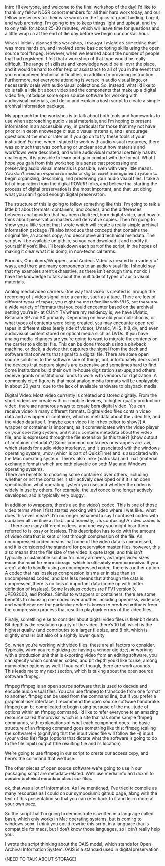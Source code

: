 
Intro
Hi everyone, and welcome to the final workshop of the day! I’d like to thank my fellow NDSR cohort members for all their hard work today, and our fellow presenters for their wise words on the topics of grant funding, bag-it, and web archiving. I’m going to try to keep things light and upbeat, and try to only talk for about 25-30 minutes, which will leave time for questions and a little wrap up at the end of the day before we begin our cocktail hour.

When I initially planned this workshop, I thought I might do something that was more hands on, and involved some basic scripting skills using the open source tool ffmpeg. However, when we learned about the number of people that had registered, I felt that a workshop of that type would be really difficult. The range of skillsets and knowledge would be all over the place, and it would be hard to offer help or assistance to all of you in the event that you encountered technical difficulties, in addition to providing instruction. Furthermore, not everyone attending is versed in audio visual lingo, or necessarily deals with audio visual collections. So, instead, what I’d like to do is talk a little bit about video and the components that make up a digital video file, introduce some open source software for working with audiovisual materials, and demo and explain a bash script to create a simple archival information package. 

My approach for the workshop is to talk about both tools and frameworks to use when approaching audio visual materials, and I’m hoping to present information in an accessible way, in particular for those that may not have prior or in depth knowledge of audio visual materials, and I encourage questions at the end or later on if you go on to try these tools at your institution! For me, when I started to work with audio visual resources, there was so much that was confusing or unclear about how materials and workflows were described, and while audiovisual material certainly has its challenges, it is possible to learn and gain comfort with the format. What I hope you gain from this workshop is a sense that processing and preserving audio visual materials is possible, even with very little means. You don’t need an expensive media or digital asset management system to begin organizing, describing, and preserving your audio visual files. I take a lot of inspiration from the digital POWRR folks, and believe that starting the process of digital preservation is the most important, and that just doing what you can if good enough digital preservation. 

The structure of this is going to follow something like this: I’m going to talk a little bit about formats, containers, and codecs, and the differences between analog video that has been digitized, born digital video, and how to think about preservation masters and derivative copies. Then I’m going to show you a little script that I wrote which will create a really simple archival information package (i’ll also introduce that concept) that contains the original file, an access copy, and descriptive and technical metadata. The script will be available on github, so you can download it and modify it yourself if you’d like. I’ll break down each part of the script, in the hopes of making it clear what it is doing, in non-technical terms. 

Formats, Containers/Wrappers, and Codecs
Video is created in a variety of ways, and there are many components to an audio visual file. I should say that my examples aren’t exhaustive, as there isn’t enough time, nor do I have the knowledge to talk about the multitude of types of audio visual materials.

Analog media/video carriers:
One way that video is created is through the recording of a video signal onto a carrier, such as a tape. There are lots of different types of tapes, you might be most familiar with VHS, but there are a wide variety of formats that you could encounter based on the archival setting you’re in- at CUNY TV where my residency is, we have UMatic, Betacam SP and SX primarily. Depending on how old your collection is, or what types of contents were being created, you may encounter open reel tapes in different sizes (early side of video), Umatic, VHS, hi8, dv, and even audiovisual content stored on optical media such as DVDs. If you have analog media, changes are you’re going to want to migrate the contents on the carrier to a digital file. This can be done through using a playback machine, or deck, a device that captures the signal from the deck and software that converts that signal to a digital file. There are some open source solutions to the software side of things, but unfortunately decks and the devices that capture signals are expensive and sometimes hard to find. Some institutions build their own in-house digitization set-ups, and others receive grants or institutional funds to work with vendors for digitization. A commonly cited figure is that most analog media formats will be unplayable in about 20 years, due to the lack of available hardware to playback media. 

Digital Video:
Most video currently is created and stored digitally. From the short videos we create with our mobile devices, to higher quality production video, there are numerous ways to create born digital video. You can receive video in many different formats. Digital video files contain video data and a wrapper or container, which is metadata about the video file, and the video data itself. [maybe open video file in hex editor to show?] 
A wrapper or container is important, as it communicates with the video player on your operating system, and it also contains metadata about the video file, and is expressed through the file extension (is this true?) [show output of container metadata?]
Some common containers or wrappers are .avi, which stands for audio video interleave, and is associated with the windows operating system, .mov (which is part of QuickTime) and is associated with the Mac operating system. There’s also .mkv (matroska) and .mxf (material exchange format) which are both playable on both Mac and Windows operating systems.  
There are benefits to choosing some containers over others, including whether or not the container is still actively developed or if it is an open specification, what operating system you use, and whether the codec is widely in use by others. For example, the .avi codec is no longer actively developed, and is typically very buggy. 

In addition to wrappers, there’s also the video’s codec. This is one of those video terms when I first started working with video where I was like.. what does this even mean?! I’m no longer ashamed to say I confused codec with container all the time at first… and honestly, it is confusing! A video codec is … There are many different codecs, and one way you might hear them referred to is lossy or lossless. This description has to do with the amount of video data that is kept or lost through compression of the file. An uncompressed codec means that none of the video data is compressed, and it is considered the standard for preservation master files. however, this also means that the file size of the video is quite large, and this isn’t typically a sustainable solution for many archives, as larger video sizes mean the need for more storage, which is ultimately more expensive. If you aren’t able to handle using an uncompressed codec, there is another option. A codec that has lossless compression is smaller in size than an uncompressed codec, and loss less means that although the data is compressed, there is no loss of important data (come up with better definition of lossless). Some lossless codecs are FFV1 version 3, JPEG2000, and ProRes. Similar to wrappers or containers, there are some benefits to choosing one codec over another, including openness, wide use, and whether or not the particular codec is known to produce artifacts from the compression process that result in playback errors of the video files. 

Finally, something else to consider about digital video files is their bit depth. Bit depth is the resolution quality of the video. there’s 10 bit, which is the highest quality (and contributes to a larger file size, and 8 bit, which is slightly smaller but also of a slightly lower quality. 

So, when you’re working with video files, these are all factors to consider. Typically, when you’re digitizing (or having a vendor digitize), or working with a production unit that is exporting video from an editing software, you can specify which container, codec, and bit depth you’d like to use, among many other options as well. If you can’t though, there are work arounds. This leads me to my next section, which is talking about the open source software ffmpeg. 

ffmpeg 
ffmpeg is an open source software that is used to decode and encode audio visual files. You can use ffmpeg to transcode from one format to another. ffmpeg can be used from the command line, but if you prefer a graphical user interface, I recommend the open source software handbrake. ffmpeg can be complicated to begin using because of the multitude of options within an ffmpeg command. I’d like to refer everyone to an amazing resource called ffimprovisr, which is a site that has some sample ffmpeg commands, with explanations of what each component does. the basic structure of an ffmpeg command goes something like this: 
ffmpeg (calling the software)
-i (signifying that the input video file will follow the -i)
input (your video file)
flags (options that dictate what the software is going to do to the file input)
output (the resulting file and its location)

We’re going to use ffmpeg in our script to create our access copy, and here’s the command that we’ll use: 


The other pieces of open source software we’re going to use in our packaging script are metadata-related. We’ll use media info and dcxml to acquire technical metadata about our files. 

ok, that was a lot of information. As I’ve mentioned, I’ve tried to compile as many resources as I could on our symposium’s github page, along with the text of this presentation,so that you can refer back to it and learn more at your own pace. 

So the script that I’m going to demonstrate is written in a language called bash, which only works in Mac operating systems, but is coming to windows soon. I think you could rewrite this script in a language that is compatible for macs, but I don’t know those languages, so I can’t really help you. 

I wrote the script thinking about the OAIS model, which stands for Open Archival Information System. OAIS is a standard used in digital preservation 

(NEED TO TALK ABOUT STORAGE)
